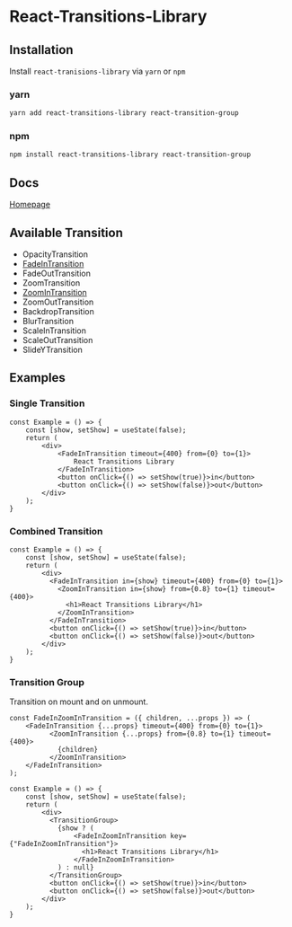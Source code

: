 # React-Transitions-Library

## Installation
Install `react-tranisions-library` via `yarn` or `npm`
### yarn
```sh
yarn add react-transitions-library react-transition-group
```
### npm
```sh
npm install react-transitions-library react-transition-group
```

## Docs
[Homepage](https://rilexus.github.io/react-transitions-library/)

## Available Transition
* OpacityTransition
* [FadeInTransition](transitions/fade-in-transition/README.md)
* FadeOutTransition
* ZoomTransition
* [ZoomInTransition](transitions/zoom-in-transition/README.md)
* ZoomOutTransition
* BackdropTransition
* BlurTransition
* ScaleInTransition
* ScaleOutTransition
* SlideYTransition

## Examples
### Single Transition
```tsx
const Example = () => {
    const [show, setShow] = useState(false);
    return (
        <div>
            <FadeInTransition timeout={400} from={0} to={1}>
                React Transitions Library
            </FadeInTransition>
            <button onClick={() => setShow(true)}>in</button>
            <button onClick={() => setShow(false)}>out</button>
        </div> 
    );
}
```

### Combined Transition
```tsx
const Example = () => {
    const [show, setShow] = useState(false);
    return (
        <div>
          <FadeInTransition in={show} timeout={400} from={0} to={1}>
            <ZoomInTransition in={show} from={0.8} to={1} timeout={400}>
              <h1>React Transitions Library</h1>
            </ZoomInTransition>
          </FadeInTransition>
          <button onClick={() => setShow(true)}>in</button>
          <button onClick={() => setShow(false)}>out</button>
        </div> 
    );
}
```

### Transition Group
Transition on mount and on unmount.
```tsx
const FadeInZoomInTransition = ({ children, ...props }) => (
	<FadeInTransition {...props} timeout={400} from={0} to={1}>
          <ZoomInTransition {...props} from={0.8} to={1} timeout={400}>
            {children}
          </ZoomInTransition>
	</FadeInTransition>
);

const Example = () => {
    const [show, setShow] = useState(false);
    return (
        <div>
          <TransitionGroup>
            {show ? (
            	<FadeInZoomInTransition key={"FadeInZoomInTransition"}>
                  <h1>React Transitions Library</h1>
            	</FadeInZoomInTransition>
            ) : null}
          </TransitionGroup>
          <button onClick={() => setShow(true)}>in</button>
          <button onClick={() => setShow(false)}>out</button>
        </div> 
    );
}
```
